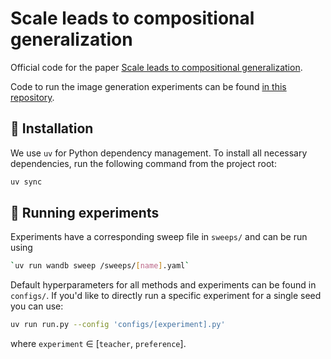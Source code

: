 # Scale leads to compositional generalization

Official code for the paper [Scale leads to compositional generalization](#).

Code to run the image generation experiments can be found [in this repository](https://github.com/florian-toll/compgen-vision).


## 🚧 Installation

We use `uv` for Python dependency management.
To install all necessary dependencies, run the following command from the project root:

```bash
uv sync 
```

## 🧪 Running experiments

Experiments have a corresponding sweep file in `sweeps/` and can be run using
```bash
`uv run wandb sweep /sweeps/[name].yaml`
```
Default hyperparameters for all methods and experiments can be found in `configs/`.
If you'd like to directly run a specific experiment for a single seed you can use:

```bash
uv run run.py --config 'configs/[experiment].py'
```

where `experiment` $\in$ [`teacher`, `preference`].
